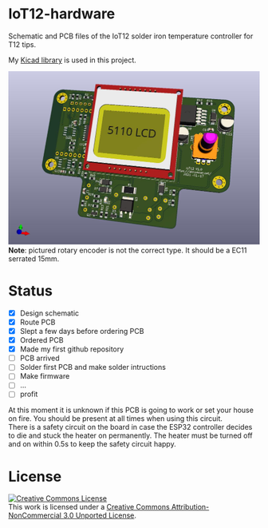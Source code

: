 # IoT12-hardware
Schematic and PCB files of the IoT12 solder iron temperature controller for T12 tips.

My [Kicad library](https://github.com/atoomnetmarc/ATOOMNETKICAD) is used in this project.

![](IoT12-render.jpg)
**Note**: pictured rotary encoder is not the correct type. It should be a EC11 serrated 15mm.

# Status

- [x] Design schematic
- [x] Route PCB
- [x] Slept a few days before ordering PCB
- [x] Ordered PCB
- [x] Made my first github repository
- [ ] PCB arrived
- [ ] Solder first PCB and make solder intructions
- [ ] Make firmware
- [ ] ...
- [ ] profit

At this moment it is unknown if this PCB is going to work or set your house on fire. You should be present at all times when using this circuit.\
There is a safety circuit on the board in case the ESP32 controller decides to die and stuck the heater on permanently. The heater must be turned off and on within 0.5s to keep the safety circuit happy.


# License

<a rel="license" href="http://creativecommons.org/licenses/by-nc/3.0/"><img alt="Creative Commons License" style="border-width:0" src="https://i.creativecommons.org/l/by-nc/3.0/88x31.png" /></a><br />This work is licensed under a <a rel="license" href="http://creativecommons.org/licenses/by-nc/3.0/">Creative Commons Attribution-NonCommercial 3.0 Unported License</a>.